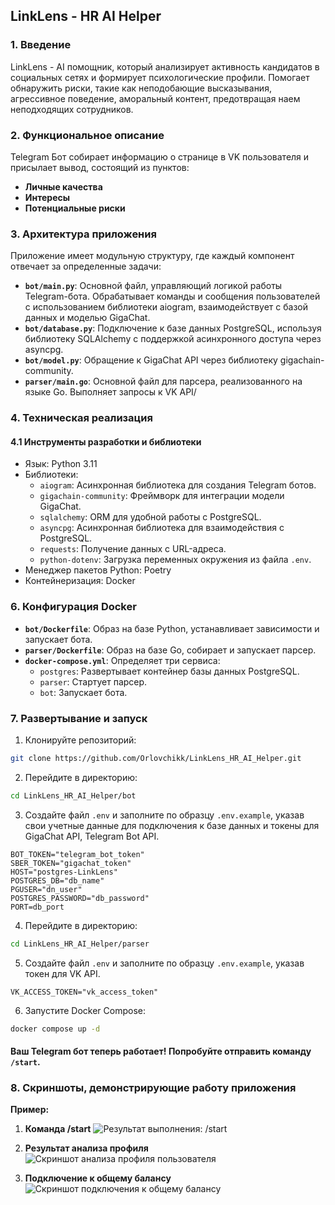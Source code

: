 ## LinkLens - HR AI Helper

### 1. Введение

LinkLens - AI помощник, который анализирует активность кандидатов в социальных сетях и формирует психологические профили. Помогает обнаружить риски, такие как неподобающие высказывания, агрессивное поведение, аморальный контент, предотвращая наем неподходящих сотрудников.

### 2. Функциональное описание

Telegram Бот собирает информацию о странице в VK пользователя и присылает вывод, состоящий из пунктов:

- **Личные качества**
- **Интересы**
- **Потенциальные риски**

### 3. Архитектура приложения

Приложение имеет модульную структуру, где каждый компонент отвечает за определенные задачи:

- **`bot/main.py`**: Основной файл, управляющий логикой работы Telegram-бота. Обрабатывает команды и сообщения пользователей с использованием библиотеки aiogram, взаимодействует с базой данных и моделью GigaChat.
- **`bot/database.py`**: Подключение к базе данных PostgreSQL, используя библиотеку SQLAlchemy с поддержкой асинхронного доступа через asyncpg.
- **`bot/model.py`**: Обращение к GigaChat API через библиотеку gigachain-community.
- **`parser/main.go`**: Основной файл для парсера, реализованного на языке Go. Выполняет запросы к VK API/

### 4. Техническая реализация

#### 4.1 Инструменты разработки и библиотеки

- Язык: Python 3.11
- Библиотеки:
  - `aiogram`: Асинхронная библиотека для создания Telegram ботов.
  - `gigachain-community`: Фреймворк для интеграции модели GigaChat.
  - `sqlalchemy`: ORM для удобной работы с PostgreSQL.
  - `asyncpg`: Асинхронная библиотека для взаимодействия с PostgreSQL.
  - `requests`: Получение данных с URL-адреса.
  - `python-dotenv`: Загрузка переменных окружения из файла `.env`.
- Менеджер пакетов Python: Poetry
- Контейнеризация: Docker

### 6. Конфигурация Docker

- **`bot/Dockerfile`**: Образ на базе Python, устанавливает зависимости и запускает бота.
- **`parser/Dockerfile`**: Образ на базе Go, собирает и запускает парсер.
- **`docker-compose.yml`**: Определяет три сервиса:
  - `postgres`: Развертывает контейнер базы данных PostgreSQL.
  - `parser`: Стартует парсер.
  - `bot`: Запускает бота.

### 7. Развертывание и запуск

1. Клонируйте репозиторий:

```bash
git clone https://github.com/Orlovchikk/LinkLens_HR_AI_Helper.git
```

2. Перейдите в директорию:

```bash
cd LinkLens_HR_AI_Helper/bot
```

3. Создайте файл `.env` и заполните по образцу `.env.example`, указав свои учетные данные для подключения к базе данных и токены для GigaChat API, Telegram Bot API.

```
BOT_TOKEN="telegram_bot_token"
SBER_TOKEN="gigachat_token"
HOST="postgres-LinkLens"
POSTGRES_DB="db_name"
PGUSER="dn_user"
POSTGRES_PASSWORD="db_password"
PORT=db_port
```

4. Перейдите в директорию:

```bash
cd LinkLens_HR_AI_Helper/parser
```

5. Создайте файл `.env` и заполните по образцу `.env.example`, указав токен для VK API.

```
VK_ACCESS_TOKEN="vk_access_token"
```

6. Запустите Docker Compose:

```bash
docker compose up -d
```

#### Ваш Telegram бот теперь работает! Попробуйте отправить команду `/start`.

### 8. Скриншоты, демонстрирующие работу приложения

**Пример:**

1. **Команда /start** ![Результат выполнения: `/start`](screenshots/screenshot1.jpg)

2. **Результат анализа профиля** ![Скриншот анализа профиля пользователя](screenshots/screenshot2.png)

3. **Подключение к общему балансу** ![Скриншот подключения к общему балансу](screenshots/screenshot3.png)
